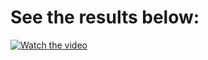 # See the results below:

[![Watch the video](https://user-images.githubusercontent.com/71460155/233825197-db058396-150b-4bb3-a9f4-9ae552a16683.png)](https://www.loom.com/share/b288afe1f01742ec8a0bd4c52c63fe40)

